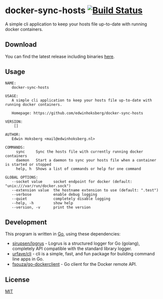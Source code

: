 # docker-sync-hosts [![Build Status](https://travis-ci.org/EdwinHoksberg/docker-sync-hosts.svg?branch=master)](https://travis-ci.org/EdwinHoksberg/docker-sync-hosts)
A simple cli application to keep your hosts file up-to-date with running docker containers.

## Download
You can find the latest release including binaries [here](https://github.com/EdwinHoksberg/docker-sync-hosts/releases/latest).

## Usage
```
NAME:
   docker-sync-hosts

USAGE:
   A simple cli application to keep your hosts file up-to-date with running docker containers.

   Homepage: https://github.com/edwinhoksberg/docker-sync-hosts

VERSION:
    []

AUTHOR:
   Edwin Hoksberg <mail@edwinhoksberg.nl>

COMMANDS:
     sync     Sync the hosts file with currently running docker containers
     daemon   Start a daemon to sync your hosts file when a container is started or stopped
     help, h  Shows a list of commands or help for one command

GLOBAL OPTIONS:
   --socket value     socket endpoint for docker (default: "unix:///var/run/docker.sock")
   --extension value  the hostname extension to use (default: ".test")
   --verbose          enable debug logging
   --quiet            completely disable logging
   --help, -h         show help
   --version, -v      print the version
```

## Development
This program is written in [Go](https://golang.org/), using these dependencies:
- [sirupsen/logrus](https://github.com/sirupsen/logrus) - Logrus is a structured logger for Go (golang), completely API compatible with the standard library logger.
- [urfave/cli](https://github.com/urfave/cli) - cli is a simple, fast, and fun package for building command line apps in Go.
- [fsouza/go-dockerclient](https://github.com/fsouza/go-dockerclient) - Go client for the Docker remote API.

## License
[MIT](LICENSE.md)
